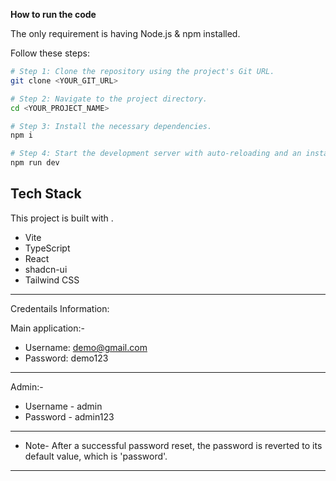 **How to run the code**

The only requirement is having Node.js & npm installed.

Follow these steps:

```sh
# Step 1: Clone the repository using the project's Git URL.
git clone <YOUR_GIT_URL>

# Step 2: Navigate to the project directory.
cd <YOUR_PROJECT_NAME>

# Step 3: Install the necessary dependencies.
npm i

# Step 4: Start the development server with auto-reloading and an instant preview.
npm run dev
```
## Tech Stack

This project is built with .

- Vite
- TypeScript
- React
- shadcn-ui
- Tailwind CSS
-----------------------------------------
Credentails Information:

Main application:-
- Username: demo@gmail.com
- Password: demo123
-----------------------------------------
Admin:-
- Username - admin
- Password - admin123
-----------------------------------------
- Note-
After a successful password reset, the password is reverted to its default value, which is 'password'.
-----------------------------------------------------------------------------------------------------  
